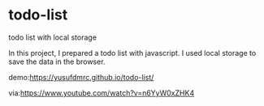 # todo-list
todo list with local storage

In this project, I prepared a todo list with javascript. I used local storage to save the data in the browser.

demo:https://yusufdmrc.github.io/todo-list/


via:https://www.youtube.com/watch?v=n6YyW0xZHK4
